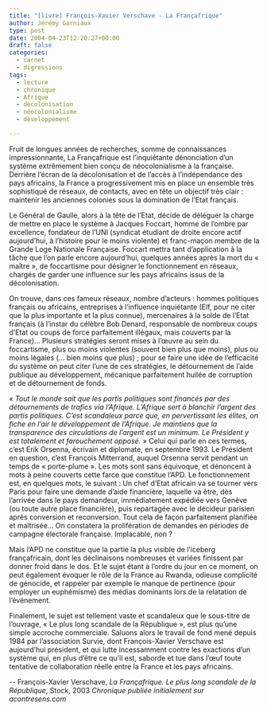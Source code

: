 ```yaml
---
title: "[livre] François-Xavier Verschave - La Françafrique"
author: Jérémy Garniaux
type: post
date: 2004-04-23T12:20:27+00:00
draft: false
categories:
  - carnet
  - digressions
tags:
  - lecture
  - chronique
  - Afrique
  - décolonisation
  - néocolonialisme
  - développement

---
```

Fruit de longues années de recherches, somme de connaissances impressionnante, La Françafrique est l’inquiétante dénonciation d’un système extrêmement bien conçu de néocolonialisme à la française. Derrière l’écran de la décolonisation et de l’accès à l’indépendance des pays africains, la France a progressivement mis en place un ensemble très sophistiqué de réseaux, de contacts, avec en tête un objectif très clair : maintenir les anciennes colonies sous la domination de l’Etat français.

Le Général de Gaulle, alors à la tête de l’Etat, décide de déléguer la charge de mettre en place le système à Jacques Foccart, homme de l’ombre par excellence, fondateur de l’UNI (syndicat étudiant de droite encore actif aujourd’hui, à l’histoire pour le moins violente) et franc-maçon membre de la Grande Loge Nationale Française. Foccart mettra tant d’application à la tâche que l’on parle encore aujourd’hui, quelques années après la mort du « maître », de foccartisme pour désigner le fonctionnement en réseaux, chargés de garder une influence sur les pays africains issus de la décolonisation.

On trouve, dans ces fameux réseaux, nombre d’acteurs : hommes politiques français ou africains, entreprises à l’influence inquiétante (Elf, pour ne citer que la plus importante et la plus connue), mercenaires à la solde de l’Etat français (à l’instar du célèbre Bob Denard, responsable de nombreux coups d’Etat ou coups de force parfaitement illégaux, mais couverts par la France)… Plusieurs stratégies seront mises à l’œuvre au sein du foccartisme, plus ou moins violentes (souvent bien plus que moins), plus ou moins légales (… bien moins que plus) ; pour se faire une idée de l’efficacité du système on peut citer l’une de ces stratégies, le détournement de l’aide publique au développement, mécanique parfaitement huilée de corruption et de détournement de fonds.

« *Tout le monde sait que les partis politiques sont financés par des détournements de trafics via l’Afrique. L’Afrique sert à blanchir l’argent des partis politiques. C’est scandaleux parce que, en pervertissant les élites, on fiche en l’air le développement de l’Afrique. Je maintiens que la transparence des circulations de l’argent est un minimum. Le Président y est totalement et farouchement opposé.* » Celui qui parle en ces termes, c’est Erik Orsenna, écrivain et diplomate, en septembre 1993. Le Président en question, c’est François Mitterrand, auquel Orsenna servit pendant un temps de « porte-plume ». Les mots sont sans équivoque, et dénoncent à mots à peine couverts cette farce que constitue l’APD. Le fonctionnement est, en quelques mots, le suivant : Un chef d’Etat africain va se tourner vers Paris pour faire une demande d’aide financière, laquelle va être, dès l’arrivée dans le pays demandeur, immédiatement expédiée vers Genève (ou toute autre place financière), puis repartagée avec le décideur parisien après conversion et reconversion. Tout cela de façon parfaitement planifiée et maîtrisée… On constatera la prolifération de demandes en périodes de campagne électorale française. Implacable, non ?

Mais l’APD ne constitue que la partie la plus visible de l’iceberg françafricain, dont les déclinaisons nombreuses et variées finissent par donner froid dans le dos. Et le sujet étant à l’ordre du jour en ce moment, on peut également évoquer le rôle de la France au Rwanda, odieuse complicité de génocide, et rappeler par exemple le manque de pertinence (pour employer un euphémisme) des médias dominants lors de la relatation de l’événement.

Finalement, le sujet est tellement vaste et scandaleux que le sous-titre de l’ouvrage, « Le plus long scandale de la République », est plus qu’une simple accroche commerciale. Saluons alors le travail de fond mené depuis 1984 par l’association Survie, dont François-Xavier Verschave est aujourd’hui président, et qui lutte incessamment contre les exactions d’un système qui, en plus d’être ce qu’il est, saborde et tue dans l’œuf toute tentative de collaboration réelle entre la France et les pays africains.

-- François-Xavier Verschave, _La Françafrique. Le plus long scandale de la République_, Stock, 2003
_Chronique publiée initialement sur acontresens.com_